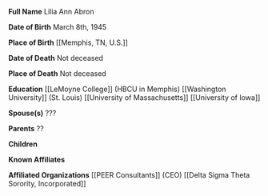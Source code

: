 **Full Name**
Lilia Ann Abron

**Date of Birth**
March 8th, 1945

**Place of Birth**
[[Memphis, TN, U.S.]]

**Date of Death**
Not deceased 

**Place of Death**
Not deceased

**Education**
[[LeMoyne College]] (HBCU in Memphis) 
[[Washington University]] (St. Louis)
[[University of Massachusetts]]
[[University of Iowa]]

**Spouse(s)**
???

**Parents**
??

**Children**


**Known Affiliates**


**Affiliated Organizations**
[[PEER Consultants]] (CEO)
[[Delta Sigma Theta Sorority, Incorporated]]
